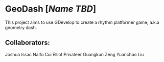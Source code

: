 # GeoDash [_Name TBD_]

This project aims to use GDevelop to create a rhythm platformer game, a.k.a geometry dash.

## Collaborators:

Joshua Issac
Naifu Cui
Elliot Privateer
Guangkun Zeng
Yuanchao Liu
